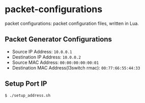 # packet-configurations

packet configurations: packet configuration files, written in Lua. 

## Packet Generator Configurations

- Source IP Address: `10.0.0.1`
- Destination IP Address: `10.0.0.2`
- Source MAC Address: `00:00:00:00:00:01`
- Destination MAC Address(l3switch rmac): `00:77:66:55:44:33`

## Setup Port IP

```
$ ./setup_address.sh
```
